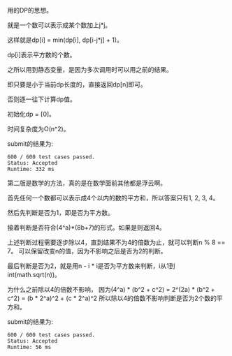 用的DP的思想。

就是一个数可以表示成某个数加上j*j。

这样就是dp[i] = min(dp[i], dp[i-j*j] + 1)。

dp[i]表示平方数的个数。

之所以用到静态变量，是因为多次调用时可以用之前的结果。

即只要是小于当前dp长度的，直接返回dp[n]即可。

否则逐一往下计算dp值。

初始化dp = [0]。

时间复杂度为O(n^2)。

submit的结果为:
```
600 / 600 test cases passed.
Status: Accepted
Runtime: 332 ms
```

第二版是数学的方法，真的是在数学面前其他都是浮云啊。

首先任何一个数都可以表示成4个以内的数的平方和，所以答案只有1, 2, 3, 4。

然后先判断是否为1，即是否为平方数。

接着判断是否符合(4^a)*(8b+7)的形式。如果是则返回4。

上述判断过程需要逐步除以4，直到结果不为4的倍数为止，就可以判断n % 8 == 7。
可以保留改变n的值，因为不影响之后是否为2的判断。

最后判断是否为2，就是用n - i * i是否为平方数来判断，i从1到int(math.sqrt(n))。

为什么之前除以4的倍数不影响，
因为(4^a) * (b^2 + c^2) = 2^(2a) * (b^2 + c^2)
                        = (b * 2^a)^2 + (c * 2^a)^2
所以除以4的倍数不影响判断是否为2个数的平方和。

submit的结果为:
```
600 / 600 test cases passed.
Status: Accepted
Runtime: 56 ms
```
